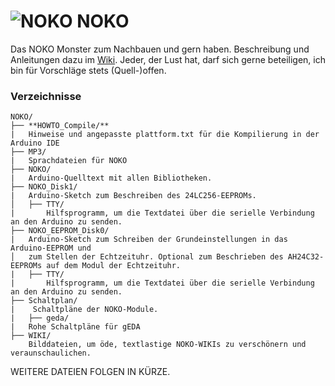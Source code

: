 # ![NOKO](https://github.com/NikolaiRadke/NOKO/blob/master/WIKI/noko_klein.png) NOKO
Das NOKO Monster zum Nachbauen und gern haben. Beschreibung und Anleitungen dazu im [Wiki](https://github.com/NikolaiRadke/NOKO/wiki). Jeder, der Lust hat, darf sich gerne beteiligen, ich bin für Vorschläge stets (Quell-)offen.

### Verzeichnisse

```
NOKO/
├── **HOWTO_Compile/**
|   Hinweise und angepasste plattform.txt für die Kompilierung in der Arduino IDE
├── MP3/
|   Sprachdateien für NOKO
├── NOKO/
|   Arduino-Quelltext mit allen Bibliotheken.
├── NOKO_Disk1/
|   Arduino-Sketch zum Beschreiben des 24LC256-EEPROMs.
│   ├── TTY/
|       Hilfsprogramm, um die Textdatei über die serielle Verbindung an den Arduino zu senden.
├── NOKO_EEPROM_Disk0/
|   Arduino-Sketch zum Schreiben der Grundeinstellungen in das Arduino-EEPROM und 
│   zum Stellen der Echtzeituhr. Optional zum Beschrieben des AH24C32-EEPROMs auf dem Modul der Echtzeituhr.
|   ├── TTY/
|       Hilfsprogramm, um die Textdatei über die serielle Verbindung an den Arduino zu senden.
├── Schaltplan/
|    Schaltpläne der NOKO-Module. 
|   ├── geda/
|   Rohe Schaltpläne für gEDA
├── WIKI/
    Bilddateien, um öde, textlastige NOKO-WIKIs zu verschönern und veraunschaulichen. 

```

WEITERE DATEIEN FOLGEN IN KÜRZE.
